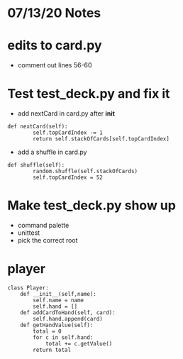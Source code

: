 # 07/13/20 Notes 

# edits to card.py
* comment out lines 56-60

# Test test_deck.py and fix it 
* add nextCard in card.py after __init__
```
def nextCard(self):
        self.topCardIndex -= 1
        return self.stackOfCards[self.topCardIndex]
```
* add a shuffle in card.py
```
def shuffle(self):
        random.shuffle(self.stackOfCards)
        self.topCardIndex = 52
```

# Make test_deck.py show up 
* command palette 
* unittest
* pick the correct root 

# player 
```
class Player:
    def __init__(self,name):
        self.name = name
        self.hand = []
    def addCardToHand(self, card):
        self.hand.append(card)
    def getHandValue(self):
        total = 0
        for c in self.hand:
            total += c.getValue()
        return total 
```
